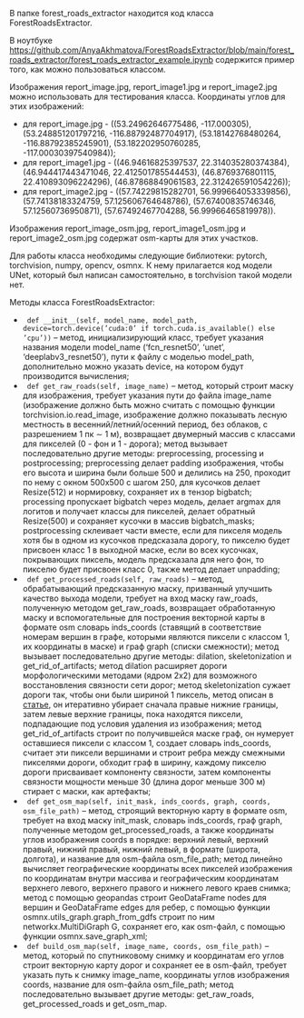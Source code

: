 В папке forest_roads_extractor находится код класса ForestRoadsExtractor.

В ноутбуке https://github.com/AnyaAkhmatova/ForestRoadsExtractor/blob/main/forest_roads_extractor/forest_roads_extractor_example.ipynb содержится пример того, как можно пользоваться классом.

Изображения report_image.jpg, report_image1.jpg и report_image2.jpg можно использовать для тестирования класса. Координаты углов для этих изображений: 
- для report_image.jpg - ((53.24962646775486, -117.000305),
(53.248851201797216, -116.88792487704917),
(53.18142768480264, -116.88792385245901),
(53.182202950760285, -117.00030397540984));
- для report_image1.jpg - ((46.94616825397537, 22.314035280374384),
(46.944417443471046, 22.412501785544453),
(46.8769376801115, 22.410893096224296),
(46.87868849061583, 22.312426591054226));
- для report_image2.jpg - ((57.74229815282701, 56.999664053339856),
(57.74138183324759, 57.125606764648786),
(57.67400835746346, 57.12560736950871),
(57.67492467704288, 56.99966465819978)).

Изображения report_image_osm.jpg, report_image1_osm.jpg и report_image2_osm.jpg содержат osm-карты для этих участков.

Для работы класса необходимы следующие библиотеки: pytorch, torchvision, numpy, opencv, osmnx. К нему прилагается код модели UNet, который был написан самостоятельно, в torchvision такой модели нет.

Методы класса ForestRoadsExtractor:
- ``` def __init__(self, model_name, model_path, device=torch.device(’cuda:0’ if torch.cuda.is_available() else ’cpu’))``` – метод, инициализирующий класс, требует указания названия модели model_name (‘fcn_resnet50’, ‘unet’, ‘deeplabv3_resnet50’), пути к файлу с моделью model_path, дополнительно можно указать device, на котором будут производится вычисления;
- ``` def get_raw_roads(self, image_name)``` – метод, который строит маску для изображения, требует указания пути до файла image_name (изображение должно быть можно считать с помощью функции torchvision.io.read_image, изображение должно показывать лесную местность в весенний/летний/осенний период, без облаков, с разрешением 1 пк ∼ 1 м), возвращает двумерный массив с классами для пикселей (0 - фон и 1 - дорога); метод вызывает последовательно другие методы: preprocessing, processing и postprocessing; preprocessing делает padding изображения, чтобы его высота и ширина были больше 500 и делились на 250, проходит по нему с окном 500x500 с шагом 250, для кусочков делает Resize(512) и нормировку, сохраняет их в тензор bigbatch; processing пропускает bigbatch через модель, делает argmax для логитов и получает классы для пикселей, делает обратный Resize(500) и сохраняет кусочки в массив bigbatch_masks; postprocessing склеивает части вместе, если для пикселя модель хотя бы в одном из кусочков предсказала дорогу, то пикселю будет присвоен класс 1 в выходной маске, если во всех кусочках, покрывающих пиксель, модель предсказала для него фон, то пикселю будет присвоен класс 0, также метод делает unpadding;
- ``` def get_processed_roads(self, raw_roads)``` – метод, обрабатывающий предсказанную маску, призванный улучшить качество выхода модели, требует на вход маску raw_roads, полученную методом get_raw_roads, возвращает обработанную маску и вспомогательные для построения векторной карты в формате osm словарь inds_coords
(ставящий в соответствие номерам вершин в графе, которыми являются пиксели с классом 1, их координаты в маске) и граф graph (списки смежности); метод вызывает
последовательно другие методы: dilation, skeletonization и get_rid_of_artifacts; метод dilation расширяет дороги морфологическими методами (ядром 2x2) для возможного
восстановления связности сети дорог; метод skeletonization сужает дороги так, чтобы они были шириной 1 пиксель, метод описан в [статье](https://dl.acm.org/doi/10.1145/357994.358023), он итеративно убирает сначала правые нижние границы, затем левые верхние границы, пока находятся пиксели,
подпадающие под условия удаления из изображения; метод get_rid_of_artifacts строит по получившейся маске граф, он нумерует оставшиеся пиксели с классом 1, создает
словарь inds_coords, считает эти пиксели вершинами и строит ребра между смежными пикселями дороги, обходит граф в ширину, каждому пикселю дороги присваивает
компоненту связности, затем компоненты связности мощности меньше 30 (длина дорог меньше 300 м) стирает с маски, как артефакты;
- ``` def get_osm_map(self, init_mask, inds_coords, graph, coords, osm_file_path)``` – метод, строящий векторную карту в формате osm, требует на вход маску init_mask,
словарь inds_coords, граф graph, полученные методом get_processed_roads, а также координаты углов изображения coords в порядке: верхний левый, верхний правый, нижний правый, нижний левый, в формате (широта, долгота), и название для osm-файла osm_file_path; метод линейно вычисляет географические координаты всех пикселей
изображения по координатам внутри массива и географическим координатам верхнего левого, верхнего правого и нижнего левого краев снимка; метод с помощью geopandas
строит GeoDataFrame nodes для вершин и GeoDataFrame edges для ребер, с помощью функции osmnx.utils_graph.graph_from_gdfs строит по ним networkx.MultiDiGraph G,
сохраняет его, как osm-файл, с помощью функции osmnx.save_graph_xml;
- ``` def build_osm_map(self, image_name, coords, osm_file_path)``` – метод, который по спутниковому снимку и координатам его углов строит векторную карту дорог и сохраняет ее в osm-файл, требует указать путь к снимку image_name, координаты углов изображения coords, название для osm-файла osm_file_path; метод последовательно вызывает другие методы: get_raw_roads, get_processed_roads и get_osm_map.

